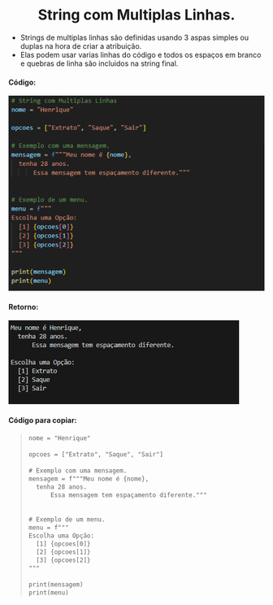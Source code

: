 <h1 align="center">String com Multiplas Linhas.</h1>

  - Strings de multiplas linhas são definidas usando 3 aspas simples ou duplas na hora de criar a atribuição.
  - Elas podem usar varias linhas do código e todos os espaços em branco e quebras de linha são incluidos na string final.

  <h4>Código:</h4>
  <img src="img/1 - String com multiplas linhas.png">

  <h4>Retorno:</h4>
  <img src="img/1.1 - Retorno String com multiplas linhas.png">

  <h4>Código para copiar:</h4>
  <blockquote>

    nome = "Henrique"

    opcoes = ["Extrato", "Saque", "Sair"]

    # Exemplo com uma mensagem.
    mensagem = f"""Meu nome é {nome},
      tenha 28 anos.
          Essa mensagem tem espaçamento diferente."""


    # Exemplo de um menu.
    menu = f"""
    Escolha uma Opção:
      [1] {opcoes[0]}
      [2] {opcoes[1]}
      [3] {opcoes[2]}
    """

    print(mensagem)
    print(menu)
  
  </blockquote>